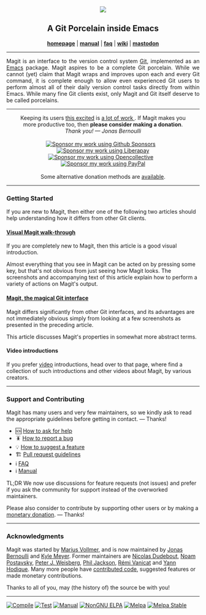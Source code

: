<div align="center"><img src="https://magit.vc/assets/magit-168x200px.png"/></div>
<h2 align="center">A Git Porcelain inside Emacs</h2>
<p align="center">
  <a href="https://magit.vc"><b>homepage</b></a> |
  <a href="https://magit.vc/manual"><b>manual</b></a> |
  <a href="https://magit.vc/manual/magit/FAQ.html"><b>faq</b></a> |
  <a href="https://github.com/magit/magit/wiki"><b>wiki</b></a> |
  <a href="https://emacs.ch/@tarsius"><b>mastodon</b></a>
</p>
<hr>

<p align="justify">
  Magit is an interface to the version control system
  <a href="https://git-scm.com">Git</a>, implemented as an
  <a href="https://www.gnu.org/software/emacs">Emacs</a> package.
  Magit aspires to be a complete Git porcelain.  While we cannot
  (yet) claim that Magit wraps and improves upon each and every Git
  command, it is complete enough to allow even experienced Git users
  to perform almost all of their daily version control tasks directly
  from within Emacs.  While many fine Git clients exist, only Magit
  and Git itself deserve to be called porcelains.
</p>
<hr>

<div align="center">
  Keeping its users <a href= "https://magit.vc/quotes/">this excited</a> is
  <a href="https://magit.vc/stats/magit/authors.html#cumulated_added_lines_of_code_per_author">
    a lot of work
  </a>.
  If Magit makes you <br> more productive too,
  then <b>please consider making a donation</b>.
</div>
<div align="center">
  <em>Thank you! &mdash; Jonas Bernoulli</em>
</div>
<br>
<div align="center">
  <a href="https://github.com/sponsors/tarsius/">
    <img title="Sponsor my work using Github Sponsors"
         alt="Sponsor my work using Github Sponsors"
         src="https://magit.vc/assets/donate/github-sponsors-50px.png"></a>
  &nbsp;&nbsp;
  <a href="https://liberapay.com/magit/">
    <img title="Sponsor my work using Liberapay"
         alt="Sponsor my work using Liberapay"
         src="https://magit.vc/assets/donate/liberapay-50px.png"></a>
  <br>
  <a href="https://opencollective.com/magit/">
    <img title="Sponsor my work using Opencollective"
         alt="Sponsor my work using Opencollective"
         src="https://magit.vc/assets/donate/opencollective-50px.png"></a>
  &nbsp;&nbsp;
  <a href="https://magit.vc/donate/paypal.html">
    <img title="Sponsor my work using PayPal"
         alt="Sponsor my work using PayPal"
         src="https://magit.vc/assets/donate/paypal-50px.png"></a>
</div>
<br>
<div align="center">
  Some alternative donation methods are <a href="https://magit.vc/donate/">available</a>.
</div>
<hr>

### Getting Started

If you are new to Magit, then either one of the following two
articles should help understanding how it differs from other Git
clients.

#### [Visual Magit walk-through](https://emacsair.me/2017/09/01/magit-walk-through)

If you are completely new to Magit, then this article is a good
visual introduction.

Almost everything that you see in Magit can be acted on by pressing
some key, but that's not obvious from just seeing how Magit looks.
The screenshots and accompanying text of this article explain how to
perform a variety of actions on Magit's output.

#### [Magit, the magical Git interface](https://emacsair.me/2017/09/01/the-magical-git-interface)

Magit differs significantly from other Git interfaces, and its
advantages are not immediately obvious simply from looking at a few
screenshots as presented in the preceding article.

This article discusses Magit's properties in somewhat more abstract
terms.

#### Video introductions

If you prefer [video](https://magit.vc/screencasts/) introductions,
head over to that page, where find a collection of such introductions
and other videos about Magit, by various creators.

***
### Support and Contributing

Magit has many users and very few maintainers, so we kindly ask to read
the appropriate guidelines before getting in contact. &mdash; Thanks!

- 🆘 [How to ask for help](https://github.com/magit/magit/discussions/4630)
- 🪳 [How to report a bug](https://github.com/magit/magit/wiki/How-to-report-a-bug)
- 💡 [How to suggest a feature](https://github.com/magit/magit/discussions/4631)
- 🏗️ [Pull request guidelines](https://github.com/magit/magit/wiki/Pull-request-guidelines)
- ℹ️ [FAQ](https://magit.vc/manual/magit/FAQ.html)
- ℹ️ [Manual](https://magit.vc/manual/magit)

TL;DR We now use discussions for feature requests (not issues) and prefer
if you ask the community for support instead of the overworked maintainers.

Please also consider to contribute by supporting other users or by making
a [monetary donation](https://magit.vc/donate). &mdash; Thanks!

***
### Acknowledgments

Magit was started by [Marius Vollmer][marius], and is now maintained by
[Jonas Bernoulli][jonas] and [Kyle Meyer][kyle].  Former maintainers are
[Nicolas Dudebout][nicolas], [Noam Postavsky][noam],
[Peter J. Weisberg][peter], [Phil Jackson][phil], [Rémi Vanicat][remi] and
[Yann Hodique][yann].  Many more people have [contributed code][authors],
suggested features or made monetary contributions.

Thanks to all of you, may (the history of) the source be with you!

***
[![Compile](https://github.com/magit/magit/actions/workflows/compile.yml/badge.svg)](https://github.com/magit/magit/actions/workflows/compile.yml)
[![Test](https://github.com/magit/magit/actions/workflows/test.yml/badge.svg)](https://github.com/magit/magit/actions/workflows/test.yml)
[![Manual](https://github.com/magit/magit/actions/workflows/manual.yml/badge.svg)](https://github.com/magit/magit/actions/workflows/manual.yml)
[![NonGNU ELPA](https://emacsair.me/assets/badges/nongnu-elpa.svg)](https://elpa.nongnu.org/nongnu/magit.html)
[![Melpa](https://melpa.org/packages/magit-badge.svg)](https://melpa.org/#/magit)
[![Melpa Stable](https://stable.melpa.org/packages/magit-badge.svg)](https://stable.melpa.org/#/magit)


[authors]: https://magit.vc/stats/magit/authors.html
[jonas]:   https://emacsair.me
[kyle]:    https://kyleam.com
[marius]:  https://github.com/mvollmer
[nicolas]: http://dudebout.com
[noam]:    https://github.com/npostavs
[peter]:   https://github.com/pjweisberg
[phil]:    https://github.com/philjackson
[remi]:    https://github.com/vanicat
[yann]:    https://yann.hodique.info
